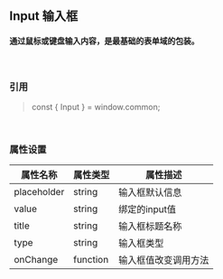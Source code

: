 ## Input 输入框
#### 通过鼠标或键盘输入内容，是最基础的表单域的包装。
&nbsp;
&nbsp;
&nbsp;
### 引用
>const { Input } = window.common;

&nbsp;
&nbsp;

### 属性设置

| 属性名称 | 属性类型 | 属性描述 |
| ------ | ------ | ------ |
| placeholder | string | 输入框默认信息 |
| value | string | 绑定的input值 |
| title | string | 输入框标题名称 |
| type | string | 输入框类型|
| onChange | function | 输入框值改变调用方法|

&nbsp;
&nbsp;
&nbsp;
&nbsp;